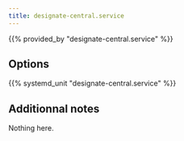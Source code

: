 ```yaml
---
title: designate-central.service
---
```


{{% provided_by "designate-central.service" %}}

## Options

{{% systemd_unit "designate-central.service" %}}

## Additionnal notes

Nothing here.